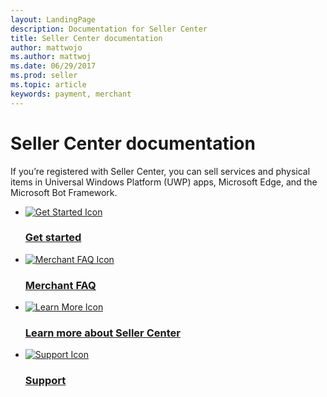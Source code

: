 ```yaml
---
layout: LandingPage
description: Documentation for Seller Center
title: Seller Center documentation
author: mattwojo
ms.author: mattwoj
ms.date: 06/29/2017
ms.prod: seller
ms.topic: article
keywords: payment, merchant
---
```


# Seller Center documentation
If you’re registered with Seller Center, you can sell services and physical items in Universal Windows Platform (UWP) apps, Microsoft Edge, and the Microsoft Bot Framework.

<ul class="panelContent cardsFTitle">
    <li>
        <a href="./get-started.md">
        <div class="cardSize">
            <div class="cardPadding">
                <div class="card">
                    <div class="cardImageOuter">
                        <div class="cardImage">
                            <img src="/media/common/i_get-started.svg" alt="Get Started Icon" />
                        </div>
                    </div>
                    <div class="cardText">
                        <h3>Get started</h3>
                    </div>
                </div>
            </div>
        </div>
        </a>
    </li>
    <li>
        <a href="./merchant-faq.md">
        <div class="cardSize">
            <div class="cardPadding">
                <div class="card">
                    <div class="cardImageOuter">
                        <div class="cardImage">
                            <img src="/media/common/i_support.svg" alt="Merchant FAQ Icon" />
                        </div>
                    </div>
                    <div class="cardText">
                        <h3>Merchant FAQ</h3>
                    </div>
                </div>
            </div>
        </div>
        </a>
    </li>
    <li>
        <a href="//seller.microsoft.com/seller">
        <div class="cardSize">
            <div class="cardPadding">
                <div class="card">
                    <div class="cardImageOuter">
                        <div class="cardImage">
                            <img src="/media/common/i_benefits.svg" alt="Learn More Icon" />
                        </div>
                    </div>
                    <div class="cardText">
                        <h3>Learn more about Seller Center</h3>
                    </div>
                </div>
            </div>
        </div>
        </a>
    </li>
    <li>
        <a href="//seller.microsoft.com/seller/support">
        <div class="cardSize">
            <div class="cardPadding">
                <div class="card">
                    <div class="cardImageOuter">
                        <div class="cardImage">
                            <img src="/media/common/i_support.svg" alt="Support Icon" />
                        </div>
                    </div>
                    <div class="cardText">
                        <h3>Support</h3>
                    </div>
                </div>
            </div>
        </div>
        </a>
    </li>
  </ul>
